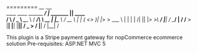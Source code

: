 =========
                                  __           .__                 
  ____    ____  ______    _______/  |_ _______ |__|______    ____  
 /    \  /  _ \ \____ \  /  ___/\   __\\_  __ \|  |\____ \ _/ __ \ 
|   |  \(  <_> )|  |_> > \___ \  |  |   |  | \/|  ||  |_> >\  ___/ 
|___|  / \____/ |   __/ /____  > |__|   |__|   |__||   __/  \___  >
     \/         |__|         \/                    |__|         \/ 

This plugin is a Stripe payment gateway for nopCommerce ecommerce solution
Pre-requisites:  ASP.NET MVC 5
